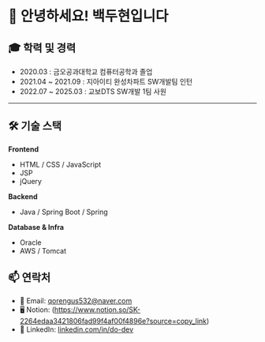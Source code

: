 # 👋 안녕하세요! 백두현입니다

## 🎓 학력 및 경력

- 2020.03 : 금오공과대학교 컴퓨터공학과 졸업
- 2021.04 ~ 2021.09 : 지아이티 완성차파트 SW개발팀 인턴 
- 2022.07 ~ 2025.03 : 교보DTS SW개발 1팀 사원

---

## 🛠️ 기술 스택

**Frontend**
- HTML / CSS / JavaScript
- JSP
- jQuery

**Backend**
- Java / Spring Boot / Spring

**Database & Infra**
- Oracle 
- AWS / Tomcat

## 📫 연락처

- 📧 Email: qorengus532@naver.com
- 🖥️ Notion: (https://www.notion.so/SK-2264edaa3421806fad99f4af00f4896e?source=copy_link) 
- 💼 LinkedIn: [linkedin.com/in/do-dev](https://www.linkedin.com/in/doohyun-back-b70b94179/)
